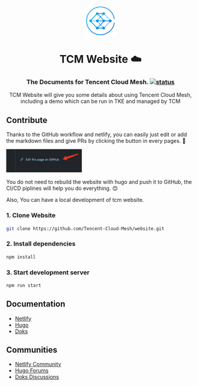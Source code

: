 <div align="center">
<a href="https://github.com/Tencent-Cloud-Mesh/website">
    <img src="assets/images/logo.png" alt="Logo" width="80" height="80">
</a>

<h1 align="center">
  TCM Website ☁️
</h1>

<h3 align="center">
  The Documents for Tencent Cloud Mesh.
  <a href="https://app.netlify.com/sites/tcmesh/deploys">
    <img src="https://api.netlify.com/api/v1/badges/7e91a32f-dc88-4674-b63f-c756fea0df7e/deploy-status" alt="status">
</a>
</h3>

<p align="center">
  TCM Website will give you some details about using Tencent Cloud Mesh, including a demo which can be run in TKE and managed by TCM
</p>

</div>

## Contribute

Thanks to the GitHub workflow and netlify, you can easily just edit or add the markdown files and give PRs by clicking the button in every pages. 📖

<img src="assets/images/edit.png" alt="Logo" width="40%" >

You do not need to rebuild the website with hugo and push it to GitHub, the CI/CD piplines will help you do everything. 😊

Also, You can have a local development of tcm website.

### 1. Clone Website

```bash
git clone https://github.com/Tencent-Cloud-Mesh/website.git 
```

### 2. Install dependencies

```bash
npm install
```

### 3. Start development server

```bash
npm run start
```

## Documentation

- [Netlify](https://docs.netlify.com/)
- [Hugo](https://gohugo.io/documentation/)
- [Doks](https://getdoks.org/)

## Communities

- [Netlify Community](https://community.netlify.com/)
- [Hugo Forums](https://discourse.gohugo.io/)
- [Doks Discussions](https://github.com/h-enk/doks/discussions)